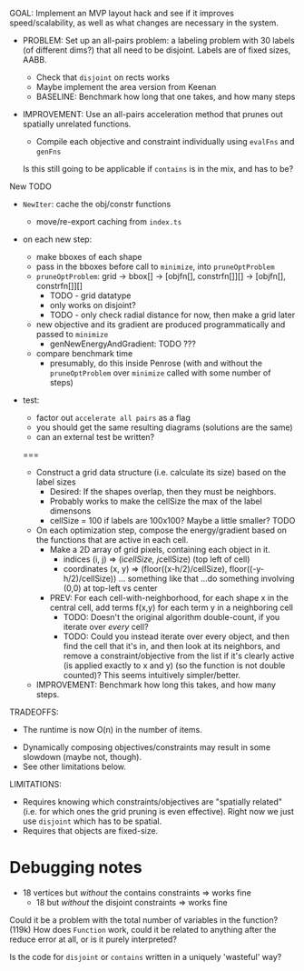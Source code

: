 GOAL: Implement an MVP layout hack and see if it improves speed/scalability, as well as what changes are necessary in the system.

- PROBLEM: Set up an all-pairs problem: a labeling problem with 30 labels (of different dims?) that all need to be disjoint. Labels are of fixed sizes, AABB.
  - Check that `disjoint` on rects works
  - Maybe implement the area version from Keenan
  - BASELINE: Benchmark how long that one takes, and how many steps

- IMPROVEMENT: Use an all-pairs acceleration method that prunes out spatially unrelated functions.
  - Compile each objective and constraint individually using `evalFns` and `genFns`
  
  Is this still going to be applicable if `contains` is in the mix, and has to be?

New TODO
- `NewIter`: cache the obj/constr functions
  - move/re-export caching from `index.ts`

- on each new step:
  - make bboxes of each shape
  - pass in the bboxes before call to `minimize`, into `pruneOptProblem`
  - `pruneOptProblem`: grid -> bbox[] -> [objfn[], constrfn[]][] -> [objfn[], constrfn[]][]
    - TODO - grid datatype
    - only works on disjoint?
    - TODO - only check radial distance for now, then make a grid later
  - new objective and its gradient are produced programmatically and passed to `minimize`
    - genNewEnergyAndGradient: TODO ???
  - compare benchmark time
    - presumably, do this inside Penrose (with and without the `pruneOptProblem` over `minimize` called with some number of steps)

- test:
  - factor out `accelerate all pairs` as a flag
  - you should get the same resulting diagrams (solutions are the same)
  - can an external test be written?
  
  ===
  
  - Construct a grid data structure (i.e. calculate its size) based on the label sizes
    - Desired: If the shapes overlap, then they must be neighbors.
    - Probably works to make the cellSize the max of the label dimensons
    - cellSize = 100 if labels are 100x100? Maybe a little smaller? TODO
  - On each optimization step, compose the energy/gradient based on the functions that are active in each cell.
    - Make a 2D array of grid pixels, containing each object in it.
      - indices (i, j) => (i*cellSize, j*cellSize) (top left of cell)
      - coordinates (x, y) => (floor((x-h/2)/cellSize), floor((-y-h/2)/cellSize)) ... something like that
        ...do something involving (0,0) at top-left vs center
    - PREV: For each cell-with-neighborhood, for each shape x in the central cell, add terms f(x,y) for each term y in a neighboring cell
      - TODO: Doesn't the original algorithm double-count, if you iterate over *every* cell?
      - TODO: Could you instead iterate over every object, and then find the cell that it's in, and then look at its neighbors, and remove a constraint/objective from the list if it's clearly active (is applied exactly to x and y) (so the function is not double counted)? This seems intuitively simpler/better.
  - IMPROVEMENT: Benchmark how long this takes, and how many steps.

TRADEOFFS:
+ The runtime is now O(n) in the number of items.
- Dynamically composing objectives/constraints may result in some slowdown (maybe not, though).
- See other limitations below.

LIMITATIONS:
- Requires knowing which constraints/objectives are "spatially related" (i.e. for which ones the grid pruning is even effective). Right now we just use `disjoint` which has to be spatial.
- Requires that objects are fixed-size.

# Debugging notes
- 18 vertices but *without* the contains constraints => works fine
  - 18 but *without* the disjoint constraints => works fine

Could it be a problem with the total number of variables in the function? (119k)
How does `Function` work, could it be related to anything after the reduce error at all, or is it purely interpreted?

Is the code for `disjoint` or `contains` written in a uniquely 'wasteful' way?
